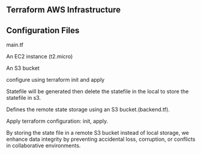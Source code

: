 ## Terraform AWS Infrastructure

## Configuration Files

main.tf

An EC2 instance (t2.micro)

An S3 bucket

configure using terraform init and apply 

Statefile will be generated then delete the statefile in the local to store the statefile in s3.

Defines the remote state storage using an S3 bucket.(backend.tf).

Apply terraform configuration: init, apply.

By storing the state file in a remote S3 bucket instead of local storage, we enhance data integrity by preventing accidental loss, corruption, or conflicts in collaborative environments.
